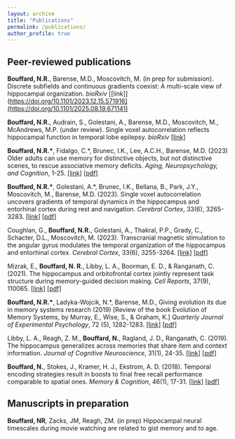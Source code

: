 ```yaml
---
layout: archive
title: "Publications"
permalink: /publications/
author_profile: true
---
```


## Peer-reviewed publications
**Bouffard, N.R.**, Barense, M.D., Moscovitch, M. (in prep for submission). Discrete subfields and continuous gradients coexist: A multi-scale view of hippocampal organization. *bioRxiv* [[link]](https://doi.org/10.1101/2023.12.15.571916](https://doi.org/10.1101/2025.08.19.671141)

**Bouffard, N.R.**, Audrain, S., Golestani, A., Barense, M.D., Moscovitch, M., McAndrews, M.P. (under review). Single voxel autocorrelation reflects hippocampal function in temporal lobe epilepsy. *bioRxiv* [[link]](https://doi.org/10.1101/2023.12.15.571916)

**Bouffard, N.R.\***, Fidalgo, C.\*, Brunec, I.K., Lee, A.C.H., Barense, M.D. (2023) Older adults can use memory for distinctive objects, but not distinctive scenes, to rescue associative memory deficits. *Aging, Neuropsychology, and Cognition*, 1-25. [[link]](https://doi.org/10.1080/13825585.2023.2170966) [[pdf]](/files/Bouffard_Fidalgo_et_al_ANC_2023.pdf)

**Bouffard, N.R.\***, Golestani, A.\*, Brunec, I.K., Bellana, B., Park, J.Y., Moscovitch, M., Barense, M.D. (2023). Single voxel autocorrelation uncovers gradients of temporal dynamics in the hippocampus and entorhinal cortex during rest and navigation. *Cerebral Cortex*, 33(6), 3265-3283. [[link]](https://doi.org/10.1093/cercor/bhac480) [[pdf]](/files/Bouffard_Golestani_et_al_CerCor_2023.pdf)

Coughlan, G., **Bouffard, N.R.**, Golestani, A., Thakral, P.P., Grady, C., Schacter, D.L., Moscovitch, M. (2023). Transcranial magnetic stimulation to the angular gyrus modulates the temporal organization of the hippocampus and entorhinal cortex. *Cerebral Cortex*, 33(6), 3255-3264. [[link]](https://doi.org/10.1093/cercor/bhac273) [[pdf]](/files/Coughlan_Bouffard_et_al_CerCor_2023.pdf)

Mizrak, E., **Bouffard, N. R.**, Libby, L. A., Boorman, E. D., & Ranganath, C. (2021). The hippocampus and orbitofrontal cortex jointly represent task structure during memory-guided decision making. *Cell Reports*, 37(9), 110065. [[link]](https://doi.org/10.1016/j.celrep.2021.110065) [[pdf]](/files/Mizrak_Bouffard_et_al_Cell_Reports_2021.pdf)

**Bouffard, N.R.\***, Ladyka-Wojcik, N.\*, Barense, M.D., Giving evolution its due in memory systems research (2019) [Review of the book Evolution of Memory Systems, by Murray, E., Wise, S., & Graham, K.] *Quarterly Journal of Experimental Psychology*, 72 (5), 1282-1283. [[link]](https://journals.sagepub.com/doi/abs/10.1177/1747021819832227) [[pdf]](/files/Bouffard_Ladyka_Barense_QJEP_2019.pdf)

Libby, L. A., Reagh, Z. M., **Bouffard, N.**, Ragland, J. D., Ranganath, C. (2019). The hippocampus generalizes across memories that share item and context information. *Journal of Cognitive Neuroscience*, 31(1), 24-35. [[link]](https://doi.org/10.1162/jocn_a_01345) [[pdf]](/files/Libby_et_al_J_Cog_Neuro_2018.pdf)

**Bouffard, N.**, Stokes, J., Kramer, H. J., Ekstrom, A. D. (2018). Temporal encoding strategies result in boosts to final free recall performance comparable to spatial ones. *Memory & Cognition*, 46(1), 17-31. [[link]](https://doi.org/10.3758/s13421-017-0742-z) [[pdf]](/files/Bouffard_Ekstrom_Mem&Cog_2018.pdf)

## Manuscripts in preparation
**Bouffard, NR**, Zacks, JM, Reagh, ZM. (in prep) Hippocampal neural timescales during movie watching are related to gist memory and to age.

